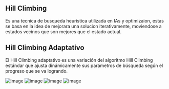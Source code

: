 ## Hill Climbing
Es una tecnica de busqueda heuristica utilizada en IAs y optimizaion, estas se basa en la idea de mejorara una solucion iterativamente, moviendose a estados vecinos que son mejores que el estado actual.

## Hill Climbing Adaptativo

El Hill Climbing adaptativo es una variación del algoritmo Hill Climbing estándar que ajusta dinámicamente sus parámetros de búsqueda según el progreso que se va logrando.

![image](https://github.com/EthanZash/Seminario-de-Inteligencia-Artificial-1/assets/71675192/b7d8e129-40cc-4aac-a0b9-fee45e7fa0ab)
![image](https://github.com/EthanZash/Seminario-de-Inteligencia-Artificial-1/assets/71675192/7bbbf94e-5eea-410e-a448-08c5bb6025a4)
![image](https://github.com/EthanZash/Seminario-de-Inteligencia-Artificial-1/assets/71675192/77fcef94-1940-4b67-a6dc-7bf8227b5713)
![image](https://github.com/EthanZash/Seminario-de-Inteligencia-Artificial-1/assets/71675192/5adfe38e-f218-4111-923b-c6fc84f65c7b)


## 

## 

## 

## 

## 
